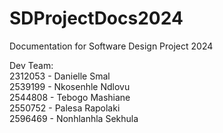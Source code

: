 # SDProjectDocs2024
Documentation for Software Design Project 2024

Dev Team: \
  2312053 - Danielle Smal \
  2539199 - Nkosenhle Ndlovu \
  2544808 - Tebogo Mashiane \
  2550752 - Palesa Rapolaki \
  2596469 - Nonhlanhla Sekhula

